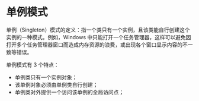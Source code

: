 # 单例模式

单例（Singleton）模式的定义：指一个类只有一个实例，且该类能自行创建这个实例的一种模式。例如，Windows 中只能打开一个任务管理器，这样可以避免因打开多个任务管理器窗口而造成内存资源的浪费，或出现各个窗口显示内容的不一致等错误。

单例模式有 3 个特点：
* 单例类只有一个实例对象；
* 该单例对象必须由单例类自行创建；
* 单例类对外提供一个访问该单例的全局访问点；